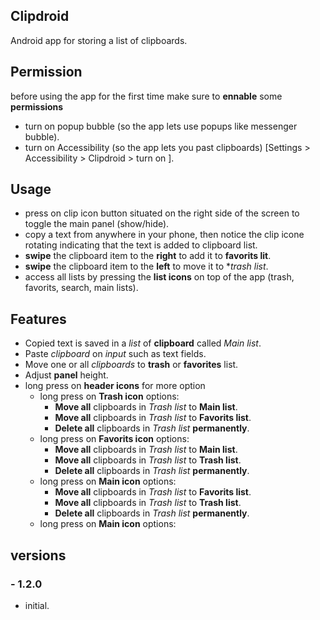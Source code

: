 ## Clipdroid
Android app for storing a list of clipboards.

## Permission
before using the app for the first time make sure to **ennable** some **permissions**
- turn on popup bubble (so the app lets use popups like messenger bubble).
- turn on Accessibility (so the app lets you past clipboards) 
  [Settings > Accessibility > Clipdroid > turn on ].

## Usage
- press on clip icon button situated on the right side of the screen to toggle the main panel (show/hide).
- copy a text from anywhere in your phone, then notice the clip icone rotating indicating that the text is added to clipboard list.
- **swipe** the clipboard item to the **right** to add it to **favorits lit**.
- **swipe** the clipboard item to the **left** to move it to **trash list*.
- access all lists by pressing the **list icons** on top of the app (trash, favorits, search, main lists).

## Features
- Copied text is saved in a *list* of **clipboard** called *Main list*.
- Paste *clipboard* on *input* such as text fields.
- Move one or all *clipboards* to **trash** or **favorites** list.
- Adjust **panel** height.
- long press on **header icons** for more option
     - long press on **Trash icon** options:
       - **Move all** clipboards in *Trash list* to **Main list**.
       - **Move all** clipboards in *Trash list* to **Favorits list**.
       - **Delete all** clipboards in *Trash list* **permanently**.
    - long press on **Favorits icon** options:
      - **Move all** clipboards in *Trash list* to **Main list**.
      - **Move all** clipboards in *Trash list* to **Trash list**.
      - **Delete all** clipboards in *Trash list* **permanently**.
    - long press on **Main icon** options:
      - **Move all** clipboards in *Trash list* to **Favorits list**.
      - **Move all** clipboards in *Trash list* to **Trash list**.
      - **Delete all** clipboards in *Trash list* **permanently**.    
    - long press on **Main icon** options:

## versions
### - 1.2.0
 - initial. 
